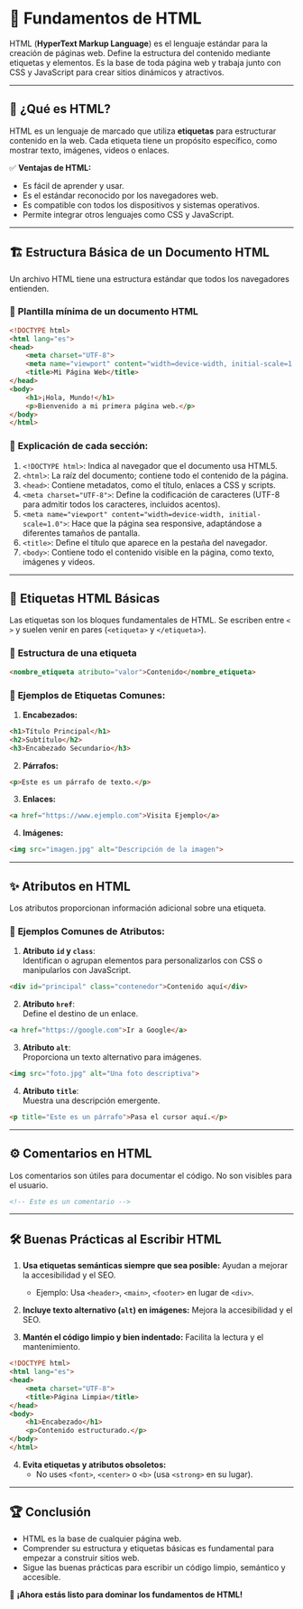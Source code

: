 # 📌 Fundamentos de HTML

HTML (**HyperText Markup Language**) es el lenguaje estándar para la creación de páginas web. Define la estructura del contenido mediante etiquetas y elementos. Es la base de toda página web y trabaja junto con CSS y JavaScript para crear sitios dinámicos y atractivos.

---

## 🎯 **¿Qué es HTML?**
HTML es un lenguaje de marcado que utiliza **etiquetas** para estructurar contenido en la web. Cada etiqueta tiene un propósito específico, como mostrar texto, imágenes, videos o enlaces.

✅ **Ventajas de HTML:**
- Es fácil de aprender y usar.
- Es el estándar reconocido por los navegadores web.
- Es compatible con todos los dispositivos y sistemas operativos.
- Permite integrar otros lenguajes como CSS y JavaScript.

---

## 🏗️ **Estructura Básica de un Documento HTML**
Un archivo HTML tiene una estructura estándar que todos los navegadores entienden.

### 🔹 **Plantilla mínima de un documento HTML**
```html
<!DOCTYPE html>
<html lang="es">
<head>
    <meta charset="UTF-8">
    <meta name="viewport" content="width=device-width, initial-scale=1.0">
    <title>Mi Página Web</title>
</head>
<body>
    <h1>¡Hola, Mundo!</h1>
    <p>Bienvenido a mi primera página web.</p>
</body>
</html>
```

### 🔹 **Explicación de cada sección:**
1. `<!DOCTYPE html>`: Indica al navegador que el documento usa HTML5.
2. `<html>`: La raíz del documento; contiene todo el contenido de la página.
3. `<head>`: Contiene metadatos, como el título, enlaces a CSS y scripts.
4. `<meta charset="UTF-8">`: Define la codificación de caracteres (UTF-8 para admitir todos los caracteres, incluidos acentos).
5. `<meta name="viewport" content="width=device-width, initial-scale=1.0">`: Hace que la página sea responsive, adaptándose a diferentes tamaños de pantalla.
6. `<title>`: Define el título que aparece en la pestaña del navegador.
7. `<body>`: Contiene todo el contenido visible en la página, como texto, imágenes y videos.

---

## 🔹 **Etiquetas HTML Básicas**
Las etiquetas son los bloques fundamentales de HTML. Se escriben entre `< >` y suelen venir en pares (`<etiqueta>` y `</etiqueta>`).

### 🔹 **Estructura de una etiqueta**
```html
<nombre_etiqueta atributo="valor">Contenido</nombre_etiqueta>
```

### 🔹 **Ejemplos de Etiquetas Comunes:**
1. **Encabezados:**
```html
<h1>Título Principal</h1>
<h2>Subtítulo</h2>
<h3>Encabezado Secundario</h3>
```
2. **Párrafos:**
```html
<p>Este es un párrafo de texto.</p>
```
3. **Enlaces:**
```html
<a href="https://www.ejemplo.com">Visita Ejemplo</a>
```
4. **Imágenes:**
```html
<img src="imagen.jpg" alt="Descripción de la imagen">
```

---

## ✨ **Atributos en HTML**
Los atributos proporcionan información adicional sobre una etiqueta.

### 🔹 **Ejemplos Comunes de Atributos:**
1. **Atributo `id` y `class`**:  
Identifican o agrupan elementos para personalizarlos con CSS o manipularlos con JavaScript.
```html
<div id="principal" class="contenedor">Contenido aquí</div>
```

2. **Atributo `href`**:  
Define el destino de un enlace.
```html
<a href="https://google.com">Ir a Google</a>
```

3. **Atributo `alt`**:  
Proporciona un texto alternativo para imágenes.
```html
<img src="foto.jpg" alt="Una foto descriptiva">
```

4. **Atributo `title`**:  
Muestra una descripción emergente.
```html
<p title="Este es un párrafo">Pasa el cursor aquí.</p>
```

---

## ⚙️ **Comentarios en HTML**
Los comentarios son útiles para documentar el código. No son visibles para el usuario.
```html
<!-- Este es un comentario -->
```

---

## 🛠️ **Buenas Prácticas al Escribir HTML**
1. **Usa etiquetas semánticas siempre que sea posible:** Ayudan a mejorar la accesibilidad y el SEO.
   - Ejemplo: Usa `<header>`, `<main>`, `<footer>` en lugar de `<div>`.

2. **Incluye texto alternativo (`alt`) en imágenes:** Mejora la accesibilidad y el SEO.

3. **Mantén el código limpio y bien indentado:** Facilita la lectura y el mantenimiento.
```html
<!DOCTYPE html>
<html lang="es">
<head>
    <meta charset="UTF-8">
    <title>Página Limpia</title>
</head>
<body>
    <h1>Encabezado</h1>
    <p>Contenido estructurado.</p>
</body>
</html>
```

4. **Evita etiquetas y atributos obsoletos:**
   - No uses `<font>`, `<center>` o `<b>` (usa `<strong>` en su lugar).

---

## 🏆 **Conclusión**
- HTML es la base de cualquier página web.  
- Comprender su estructura y etiquetas básicas es fundamental para empezar a construir sitios web.  
- Sigue las buenas prácticas para escribir un código limpio, semántico y accesible.

🚀 **¡Ahora estás listo para dominar los fundamentos de HTML!**